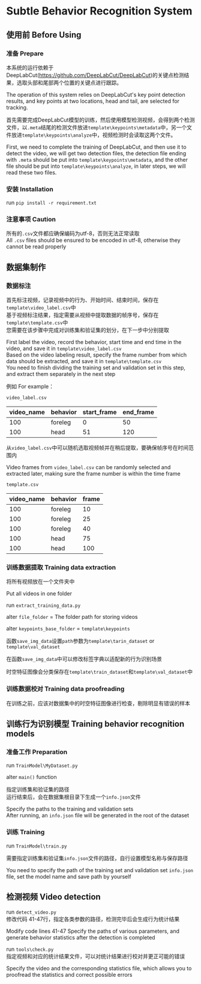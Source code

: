 # Subtle Behavior Recognition System

## 使用前 Before Using
### 准备 Prepare
本系统的运行依赖于DeepLabCut(https://github.com/DeepLabCut/DeepLabCut)的关键点检测结果，选取头部和尾部两个位置的关键点进行跟踪。  

The operation of this system relies on DeepLabCut's key point detection results, and key points at two locations, head and tail, are selected for tracking.


首先需要完成DeepLabCut模型的训练，然后使用模型检测视频，会得到两个检测文件，以`.meta`结尾的检测文件放进`template\keypoints\metadata`中，另一个文件放进`template\keypoints\analyze`中，视频检测时会读取这两个文件。  

First, we need to complete the training of DeepLabCut, and then use it to detect the video, we will get two detection files, the detection file ending with `.meta` should be put into `template\keypoints\metadata`, and the other file should be put into `template\keypoints\analyze`, in later steps, we will read these two files.

### 安装 Installation
run `pip install -r requirement.txt`

### 注意事项 Caution
所有的`.csv`文件都应确保编码为utf-8，否则无法正常读取  
All `.csv` files should be ensured to be encoded in utf-8, otherwise they cannot be read properly

## 数据集制作
### 数据标注
首先标注视频，记录视频中的行为、开始时间、结束时间，保存在`template\video_label.csv`中  
基于视频标注结果，指定需要从视频中提取数据的帧序号，保存在`template\template.csv`中  
您需要在该步骤中完成对训练集和验证集的划分，在下一步中分别提取

First label the video, record the behavior, start time and end time in the video, and save it in `template\video_label.csv`  
Based on the video labeling result, specify the frame number from which data should be extracted, and save it in `template\template.csv`  
You need to finish dividing the training set and validation set in this step, and extract them separately in the next step

例如 For example：

`video_label.csv`  

| video_name | behavior | start_frame | end_frame |
|------------|----------|-------------|-----------|
| 100        | foreleg  | 0           | 50        |
| 100        | head     | 51          | 120       |

从`video_label.csv`中可以随机选取视频帧并在稍后提取，要确保帧序号在时间范围内

Video frames from `video_label.csv` can be randomly selected and extracted later, making sure the frame number is within the time frame

`template.csv`

| video_name | behavior | frame |
|------------|----------|-------|
| 100        | foreleg  | 10    |
| 100        | foreleg  | 25    |
| 100        | foreleg  | 40    |
| 100        | head     | 75    |
| 100        | head     | 100   |

### 训练数据提取 Training data extraction
将所有视频放在一个文件夹中

Put all videos in one folder

run `extract_training_data.py`

alter `file_folder` = The folder path for storing videos

alter `keypoints_base_folder` = `template\keypoints`

函数`save_img_data`设置`path`参数为`template\tarin_dataset` or `template\val_dataset`

在函数`save_img_data`中可以修改标签字典以适配新的行为识别场景

时空特征图像会分类保存在`template\train_dataset`和`template\val_dataset`中

### 训练数据校对 Training data proofreading

在训练之前，应该对数据集中的时空特征图像进行检查，剔除明显有错误的样本

## 训练行为识别模型 Training behavior recognition models
### 准备工作 Preparation
run `TrainModel\MyDataset.py`

alter `main()` function

指定训练集和验证集的路径  
运行结束后，会在数据集根目录下生成一个`info.json`文件

Specify the paths to the training and validation sets  
After running, an `info.json` file will be generated in the root of the dataset

### 训练 Training
run `TrainModel\train.py`

需要指定训练集和验证集`info.json`文件的路径，自行设置模型名称与保存路径

You need to specify the path of the training set and validation set `info.json` file, set the model name and save path by yourself

## 检测视频 Video detection
run `detect_video.py`  
修改代码 41-47行，指定各类参数的路径，检测完毕后会生成行为统计结果

Modify code lines 41-47 Specify the paths of various parameters, and generate behavior statistics after the detection is completed

run `tools\check.py`  
指定视频和对应的统计结果文件，可以对统计结果进行校对并更正可能的错误

Specify the video and the corresponding statistics file, which allows you to proofread the statistics and correct possible errors


